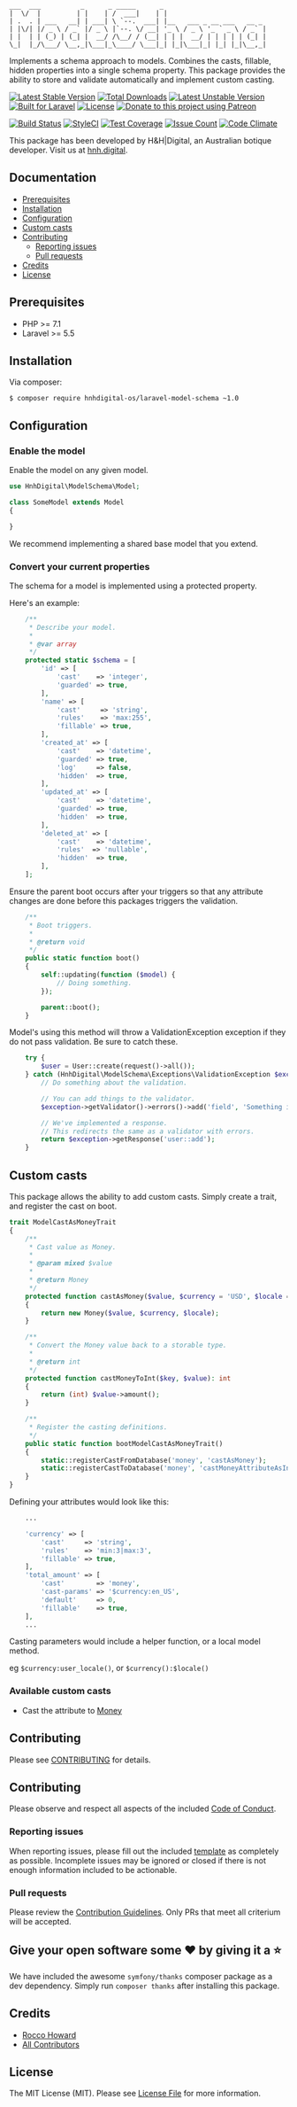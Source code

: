 ```
___  ___          _      _ _____      _
|  \/  |         | |    | /  ___|    | |
| .  . | ___   __| | ___| \ `--.  ___| |__   ___ _ __ ___   __ _
| |\/| |/ _ \ / _` |/ _ \ |`--. \/ __| '_ \ / _ \ '_ ` _ \ / _` |
| |  | | (_) | (_| |  __/ /\__/ / (__| | | |  __/ | | | | | (_| |
\_|  |_/\___/ \__,_|\___|_\____/ \___|_| |_|\___|_| |_| |_|\__,_|
```

Implements a schema approach to models. Combines the casts, fillable, hidden properties into a single schema property. This package provides the ability to store and validate automatically and implement custom casting.

[![Latest Stable Version](https://poser.pugx.org/hnhdigital-os/laravel-model-schema/v/stable.svg)](https://packagist.org/packages/hnhdigital-os/laravel-model-schema) [![Total Downloads](https://poser.pugx.org/hnhdigital-os/laravel-model-schema/downloads.svg)](https://packagist.org/packages/hnhdigital-os/laravel-model-schema) [![Latest Unstable Version](https://poser.pugx.org/hnhdigital-os/laravel-model-schema/v/unstable.svg)](https://packagist.org/packages/hnhdigital-os/laravel-model-schema) [![Built for Laravel](https://img.shields.io/badge/Built_for-Laravel-green.svg)](https://laravel.com/) [![License](https://poser.pugx.org/hnhdigital-os/laravel-model-schema/license.svg)](https://packagist.org/packages/hnhdigital-os/laravel-model-schema) [![Donate to this project using Patreon](https://img.shields.io/badge/patreon-donate-yellow.svg)](https://patreon.com/RoccoHoward)

[![Build Status](https://travis-ci.org/hnhdigital-os/laravel-model-schema.svg?branch=master)](https://travis-ci.org/hnhdigital-os/laravel-model-schema) [![StyleCI](https://styleci.io/repos/118241341/shield?branch=master)](https://styleci.io/repos/118241341) [![Test Coverage](https://codeclimate.com/github/hnhdigital-os/laravel-model-schema/badges/coverage.svg)](https://codeclimate.com/github/hnhdigital-os/laravel-model-schema/coverage) [![Issue Count](https://codeclimate.com/github/hnhdigital-os/laravel-model-schema/badges/issue_count.svg)](https://codeclimate.com/github/hnhdigital-os/laravel-model-schema) [![Code Climate](https://codeclimate.com/github/hnhdigital-os/laravel-model-schema/badges/gpa.svg)](https://codeclimate.com/github/hnhdigital-os/laravel-model-schema)

This package has been developed by H&H|Digital, an Australian botique developer. Visit us at [hnh.digital](http://hnh.digital).

## Documentation

* [Prerequisites](#prerequisites)
* [Installation](#installation)
* [Configuration](#configuration)
* [Custom casts](#custom-casts)
* [Contributing](#contributing)
  * [Reporting issues](#reporting-issues)
  * [Pull requests](#pull-requests)
* [Credits](#credits)
* [License](#license)

## Prerequisites

* PHP >= 7.1
* Laravel >= 5.5

## Installation

Via composer:

`$ composer require hnhdigital-os/laravel-model-schema ~1.0`

## Configuration

### Enable the model

Enable the model on any given model.

```php
use HnhDigital\ModelSchema\Model;

class SomeModel extends Model
{

}
```

We recommend implementing a shared base model that you extend.

### Convert your current properties

The schema for a model is implemented using a protected property.

Here's an example:

```php
    /**
     * Describe your model.
     *
     * @var array
     */
    protected static $schema = [
        'id' => [
            'cast'    => 'integer',
            'guarded' => true,
        ],
        'name' => [
            'cast'     => 'string',
            'rules'    => 'max:255',
            'fillable' => true,
        ],
        'created_at' => [
            'cast'    => 'datetime',
            'guarded' => true,
            'log'     => false,
            'hidden'  => true,
        ],
        'updated_at' => [
            'cast'    => 'datetime',
            'guarded' => true,
            'hidden'  => true,
        ],
        'deleted_at' => [
            'cast'    => 'datetime',
            'rules'  => 'nullable',
            'hidden'  => true,
        ],
    ];
```

Ensure the parent boot occurs after your triggers so that any attribute changes are done before this packages triggers the validation.

```php
    /**
     * Boot triggers.
     *
     * @return void
     */
    public static function boot()
    {
        self::updating(function ($model) {
            // Doing something.
        });

        parent::boot();
    }
```

Model's using this method will throw a ValidationException exception if they do not pass validation. Be sure to catch these.

```php
    try {
        $user = User::create(request()->all());
    } catch (HnhDigital\ModelSchema\Exceptions\ValidationException $exception) {
        // Do something about the validation.

        // You can add things to the validator.
        $exception->getValidator()->errors()->add('field', 'Something is wrong with this field!');

        // We've implemented a response.
        // This redirects the same as a validator with errors.
        return $exception->getResponse('user::add');
    }
```

## Custom casts

This package allows the ability to add custom casts. Simply create a trait, and register the cast on boot.


```php
trait ModelCastAsMoneyTrait
{
    /**
     * Cast value as Money.
     *
     * @param mixed $value
     *
     * @return Money
     */
    protected function castAsMoney($value, $currency = 'USD', $locale = 'en_US'): Money
    {
        return new Money($value, $currency, $locale);
    }

    /**
     * Convert the Money value back to a storable type.
     *
     * @return int
     */
    protected function castMoneyToInt($key, $value): int
    {
        return (int) $value->amount();
    }

    /**
     * Register the casting definitions.
     */
    public static function bootModelCastAsMoneyTrait()
    {
        static::registerCastFromDatabase('money', 'castAsMoney');
        static::registerCastToDatabase('money', 'castMoneyAttributeAsInt');
    }
}
```

Defining your attributes would look like this:

```php
    ...

    'currency' => [
        'cast'     => 'string',
        'rules'    => 'min:3|max:3',
        'fillable' => true,
    ],
    'total_amount' => [
        'cast'        => 'money',
        'cast-params' => '$currency:en_US',
        'default'     => 0,
        'fillable'    => true,
    ],
    ...
```

Casting parameters would include a helper function, or a local model method.

eg `$currency:user_locale()`, or `$currency():$locale()`

### Available custom casts

 * Cast the attribute to [Money](https://github.com/hnhdigital-os/laravel-model-schema-money)


## Contributing

Please see [CONTRIBUTING](https://github.com/hnhdigital-os/laravel-model-schema/blob/master/CONTRIBUTING.md) for details.

## Contributing

Please observe and respect all aspects of the included [Code of Conduct](https://github.com/hnhdigital-os/laravel-model-schema/blob/master/CODE_OF_CONDUCT.md).

### Reporting issues

When reporting issues, please fill out the included [template](https://github.com/hnhdigital-os/laravel-model-schema/blob/master/ISSUE_TEMPLATE.md) as completely as possible. Incomplete issues may be ignored or closed if there is not enough information included to be actionable.

### Pull requests

Please review the [Contribution Guidelines](https://github.com/hnhdigital-os/laravel-model-schema/blob/master/CONTRIBUTING.md). Only PRs that meet all criterium will be accepted.

## Give your open software some ❤ by giving it a ⭐

We have included the awesome `symfony/thanks` composer package as a dev dependency. Simply run `composer thanks` after installing this
package.

## Credits

* [Rocco Howard](https://github.com/RoccoHoward)
* [All Contributors](https://github.com/hnhdigital-os/laravel-model-schema/contributors)

## License

The MIT License (MIT). Please see [License File](https://github.com/hnhdigital-os/laravel-model-schema/blob/master/LICENSE) for more information.
